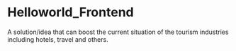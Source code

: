 # Helloworld_Frontend
A solution/idea that can boost the current situation of the tourism industries including hotels, travel and others.
